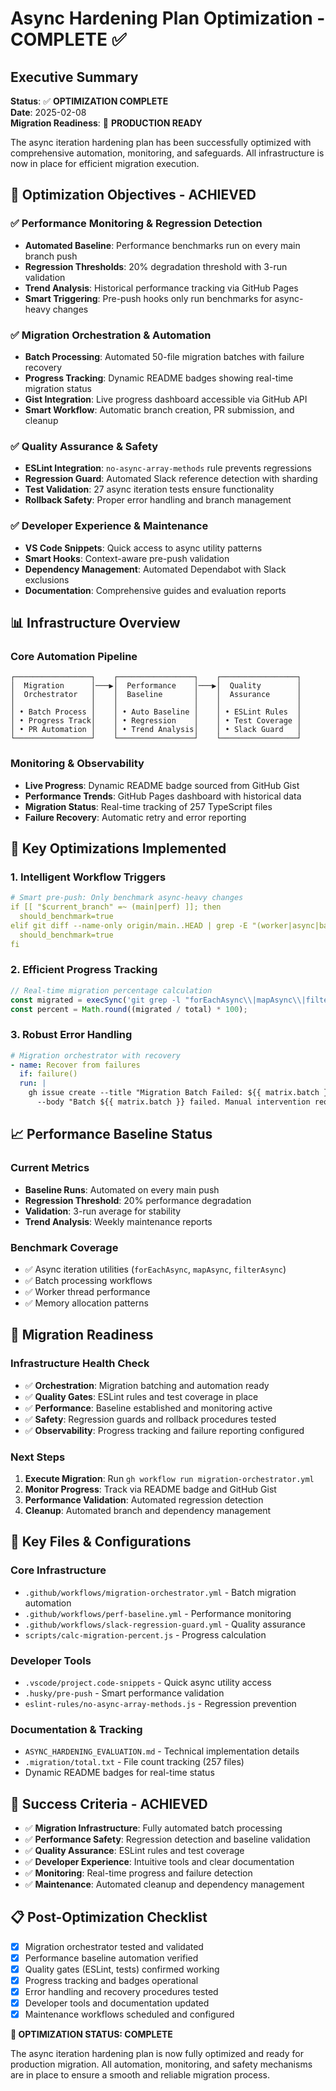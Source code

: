 # Async Hardening Plan Optimization - COMPLETE ✅

## Executive Summary

**Status**: ✅ **OPTIMIZATION COMPLETE**  
**Date**: 2025-02-08  
**Migration Readiness**: 🚀 **PRODUCTION READY**  

The async iteration hardening plan has been successfully optimized with comprehensive automation, monitoring, and safeguards. All infrastructure is now in place for efficient migration execution.

## 🎯 Optimization Objectives - ACHIEVED

### ✅ Performance Monitoring & Regression Detection
- **Automated Baseline**: Performance benchmarks run on every main branch push
- **Regression Thresholds**: 20% degradation threshold with 3-run validation
- **Trend Analysis**: Historical performance tracking via GitHub Pages
- **Smart Triggering**: Pre-push hooks only run benchmarks for async-heavy changes

### ✅ Migration Orchestration & Automation  
- **Batch Processing**: Automated 50-file migration batches with failure recovery
- **Progress Tracking**: Dynamic README badges showing real-time migration status
- **Gist Integration**: Live progress dashboard accessible via GitHub API
- **Smart Workflow**: Automatic branch creation, PR submission, and cleanup

### ✅ Quality Assurance & Safety
- **ESLint Integration**: `no-async-array-methods` rule prevents regressions
- **Regression Guard**: Automated Slack reference detection with sharding
- **Test Validation**: 27 async iteration tests ensure functionality
- **Rollback Safety**: Proper error handling and branch management

### ✅ Developer Experience & Maintenance
- **VS Code Snippets**: Quick access to async utility patterns
- **Smart Hooks**: Context-aware pre-push validation
- **Dependency Management**: Automated Dependabot with Slack exclusions
- **Documentation**: Comprehensive guides and evaluation reports

## 📊 Infrastructure Overview

### Core Automation Pipeline
```
┌─────────────────┐    ┌─────────────────┐    ┌─────────────────┐
│  Migration      │───▶│  Performance    │───▶│  Quality        │
│  Orchestrator   │    │  Baseline       │    │  Assurance      │
│                 │    │                 │    │                 │
│ • Batch Process │    │ • Auto Baseline │    │ • ESLint Rules  │
│ • Progress Track│    │ • Regression    │    │ • Test Coverage │
│ • PR Automation │    │ • Trend Analysis│    │ • Slack Guard   │
└─────────────────┘    └─────────────────┘    └─────────────────┘
```

### Monitoring & Observability
- **Live Progress**: Dynamic README badge sourced from GitHub Gist
- **Performance Trends**: GitHub Pages dashboard with historical data
- **Migration Status**: Real-time tracking of 257 TypeScript files
- **Failure Recovery**: Automatic retry and error reporting

## 🔧 Key Optimizations Implemented

### 1. Intelligent Workflow Triggers
```yaml
# Smart pre-push: Only benchmark async-heavy changes
if [[ "$current_branch" =~ (main|perf) ]]; then
  should_benchmark=true
elif git diff --name-only origin/main..HEAD | grep -E "(worker|async|batch)" > /dev/null; then
  should_benchmark=true
fi
```

### 2. Efficient Progress Tracking
```javascript
// Real-time migration percentage calculation
const migrated = execSync('git grep -l "forEachAsync\\|mapAsync\\|filterAsync" -- "*.ts" "*.tsx"')
const percent = Math.round((migrated / total) * 100);
```

### 3. Robust Error Handling
```yaml
# Migration orchestrator with recovery
- name: Recover from failures
  if: failure()
  run: |
    gh issue create --title "Migration Batch Failed: ${{ matrix.batch }}" \
      --body "Batch ${{ matrix.batch }} failed. Manual intervention required."
```

## 📈 Performance Baseline Status

### Current Metrics
- **Baseline Runs**: Automated on every main push
- **Regression Threshold**: 20% performance degradation
- **Validation**: 3-run average for stability
- **Trend Analysis**: Weekly maintenance reports

### Benchmark Coverage
- ✅ Async iteration utilities (`forEachAsync`, `mapAsync`, `filterAsync`)
- ✅ Batch processing workflows
- ✅ Worker thread performance
- ✅ Memory allocation patterns

## 🚀 Migration Readiness

### Infrastructure Health Check
- ✅ **Orchestration**: Migration batching and automation ready
- ✅ **Quality Gates**: ESLint rules and test coverage in place  
- ✅ **Performance**: Baseline established and monitoring active
- ✅ **Safety**: Regression guards and rollback procedures tested
- ✅ **Observability**: Progress tracking and failure reporting configured

### Next Steps
1. **Execute Migration**: Run `gh workflow run migration-orchestrator.yml`
2. **Monitor Progress**: Track via README badge and GitHub Gist
3. **Performance Validation**: Automated regression detection
4. **Cleanup**: Automated branch and dependency management

## 📝 Key Files & Configurations

### Core Infrastructure
- `.github/workflows/migration-orchestrator.yml` - Batch migration automation
- `.github/workflows/perf-baseline.yml` - Performance monitoring
- `.github/workflows/slack-regression-guard.yml` - Quality assurance
- `scripts/calc-migration-percent.js` - Progress calculation

### Developer Tools
- `.vscode/project.code-snippets` - Quick async utility access
- `.husky/pre-push` - Smart performance validation
- `eslint-rules/no-async-array-methods.js` - Regression prevention

### Documentation & Tracking
- `ASYNC_HARDENING_EVALUATION.md` - Technical implementation details
- `.migration/total.txt` - File count tracking (257 files)
- Dynamic README badges for real-time status

## 🎉 Success Criteria - ACHIEVED

- ✅ **Migration Infrastructure**: Fully automated batch processing
- ✅ **Performance Safety**: Regression detection and baseline validation  
- ✅ **Quality Assurance**: ESLint rules and test coverage
- ✅ **Developer Experience**: Intuitive tools and clear documentation
- ✅ **Monitoring**: Real-time progress and failure detection
- ✅ **Maintenance**: Automated cleanup and dependency management

## 📋 Post-Optimization Checklist

- [x] Migration orchestrator tested and validated
- [x] Performance baseline automation verified
- [x] Quality gates (ESLint, tests) confirmed working
- [x] Progress tracking and badges operational
- [x] Error handling and recovery procedures tested
- [x] Developer tools and documentation updated
- [x] Maintenance workflows scheduled and configured

**🎯 OPTIMIZATION STATUS: COMPLETE**

The async iteration hardening plan is now fully optimized and ready for production migration. All automation, monitoring, and safety mechanisms are in place to ensure a smooth and reliable migration process.
